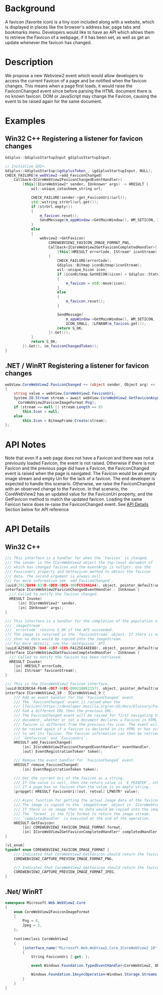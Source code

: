 # Background
A favicon (favorite icon) is a tiny icon included along with a website, which is displayed in places like the browser's address bar, page tabs and bookmarks menu. Developers would like to have an API which allows them to retrieve the Favicon of a webpage, if it has been set, as well as get an update whenever the favicon has changed.

# Description
We propose a new Webview2 event which would allow developers to access the current Favicon of a page and be notified when the favicon changes. This means when a page first loads, it would raise the FaviconChanged event since before parsing the HTML document there is no known favicon. DOM or JavaScript may change the Favicon, causing the event to be raised again for the same document.

# Examples
## Win32 C++ Registering a listener for favicon changes
```cpp
Gdiplus::GdiplusStartupInput gdiplusStartupInput;

// Initialize GDI+.
Gdiplus::GdiplusStartup(&gdiplusToken_, &gdiplusStartupInput, NULL);
CHECK_FAILURE(m_webView2->add_FaviconChanged(
    Callback<ICoreWebView2FaviconChangedEventHandler>(
        [this](ICoreWebView2* sender, IUnknown* args) -> HRESULT {
            wil::unique_cotaskmem_string url;

            CHECK_FAILURE(sender->get_FaviconUri(&url));
            std::wstring strUrl(url.get());
            if (strUrl.empty())
            {
                m_favicon.reset();
                SendMessage(m_appWindow->GetMainWindow(), WM_SETICON, ICON_SMALL, (LPARAM)NULL);
            }
            else
            {
                webview2->GetFavicon(
                    COREWEBVIEW2_FAVICON_IMAGE_FORMAT_PNG,
                    Callback<ICoreWebView2GetFaviconCompletedHandler>(
                        [this](HRESULT errorCode, IStream* iconStream) -> HRESULT
                    {
                        CHECK_FAILURE(errorCode);
                        Gdiplus::Bitmap iconBitmap(iconStream);
                        wil::unique_hicon icon;
                        if (iconBitmap.GetHICON(&icon) = Gdiplus::Status::Ok)
                        {
                            m_favicon = std::move(icon);
                        }
                        else
                        {
                            m_favicon.reset();
                        }

                        SendMessage(
                            m_appWindow->GetMainWindow(), WM_SETICON,
                            ICON_SMALL, (LPARAM)m_favicon.get());
                        return S_OK;
                    }).Get());
            }
            return S_OK;
        }).Get(), &m_faviconChangedToken));
}
```
## .NET / WinRT Registering a listener for favicon changes
```c#
webView.CoreWebView2.FaviconChanged += (object sender, Object arg) =>
{
    string value = webView.CoreWebView2.FaviconUri;
    System.IO.Stream stream = await webView.CoreWebView2.GetFaviconAsync(
      CoreWebView2FaviconImageFormat.Png);
    if (stream == null || stream.Length == 0)
        this.Icon = null;
    else
        this.Icon = BitmapFrame.Create(stream);
};
```
# API Notes
Note that even if a web page does not have a Favicon and there was not a previously
loaded Favicon, the event is not raised. Otherwise if there is not Favicon and the
previous page did have a Favicon, the FaviconChanged event is raised when the page
is navigated. The Favicon would be an empty image stream and empty Uri for the lack
of a favicon. The end developer is expected to handle this scenario. Otherwise, we
raise the FaviconChanged with an observed change to the Favicon. In that scenario,
the CoreWebView2 has an updated value for the FaviconUri property, and the
GetFavicon method to match the updated favicon. Loading the same Favicon twice does
re-raise the FaviconChanged event.
See [API Details](#api-details) Section below for API reference
# API Details
## Win32 C++
```cpp
/// This interface is a handler for when the `Favicon` is changed.
/// The sender is the ICoreWebView2 object the top-level document of 
/// which has changed favicon and the eventArgs is nullptr. Use the 
/// FaviconUri property and GetFavicon method to obtain the favicon 
/// data. The second argument is always null.
/// For more information see `add_FaviconChanged`.
[uuid(2913DA94-833D-4DE0-8DCA-900FC524A1A4), object, pointer_default(unique)]
interface ICoreWebView2FaviconChangedEventHandler : IUnknown {
  /// Called to notify the favicon changed.
  HRESULT Invoke(
      [in] ICoreWebView2* sender,
      [in] IUnknown* args);
}

/// This interface is a handler for the completion of the population of
/// `imageStream`.
/// `errorCode` returns S_OK if the API succeeded.
/// The image is returned in the `faviconStream` object. If there is no image
/// then no data would be copied into the imageStream.
/// For more details, see the `GetFavicon` API.
[uuid(A2508329-7DA8-49D7-8C05-FA125E4AEE8D), object, pointer_default(unique)]
interface ICoreWebView2GetFaviconCompletedHandler : IUnknown {
  /// Called to notify the favicon has been retrieved.
  HRESULT Invoke(
    [in] HRESULT errorCode,
    [in] IStream* faviconStream);
}

/// This is the ICoreWebView2 Favicon interface.
[uuid(DC838C64-F64B-4DC7-98EC-0992108E2157), object, pointer_default(unique)]
interface ICoreWebView2_10 : ICoreWebView2_9 {
    /// Add an event handler for the `FaviconChanged` event.
    /// The `FaviconChanged` event is raised when the 
    /// [favicon](https://developer.mozilla.org/en-US/docs/Glossary/Favicon)
    /// had a different URL then the previous URL.
    /// The FaviconChanged event will be raised for first navigating to a new 
    /// document, whether or not a document declares a Favicon in HTML if the
    /// favicon is different from the previous fav icon. The event will 
    /// be raised again if a favicon is declared in its HTML or has script 
    /// to set its favicon. The favicon information can then be retrieved with 
    /// `GetFavicon` and `FaviconUri`.
    HRESULT add_FaviconChanged(
        [in] ICoreWebView2FaviconChangedEventHandler* eventHandler,
        [out] EventRegistrationToken* token);

    /// Remove the event handler for `FaviconChanged` event.
    HRESULT remove_FaviconChanged(
        [in] EventRegistrationToken token);

    /// Get the current Uri of the favicon as a string.
    /// If the value is null, then the return value is `E_POINTER`, otherwise it is `S_OK`.
    /// If a page has no favicon then the value is an empty string.
    [propget] HRESULT FaviconUri([out, retval] LPWSTR* value);

    /// Async function for getting the actual image data of the favicon.
    /// The image is copied to the `imageStream` object in `ICoreWebView2GetFaviconCompletedHandler`.
    /// If there is no image then no data would be copied into the imageStream.
    /// The `format` is the file format to return the image stream.
    /// `completedHandler` is executed at the end of the operation.
    HRESULT GetFavicon(
        [in] COREWEBVIEW2_FAVICON_IMAGE_FORMAT format,
        [in] ICoreWebView2GetFaviconCompletedHandler* completedHandler);
}

[v1_enum]
typedef enum COREWEBVIEW2_FAVICON_IMAGE_FORMAT {
    /// Indicates that CoreWebView2.GetFavicon should return the favicon in PNG format.
    COREWEBVIEW2_CAPTURE_PREVIEW_IMAGE_FORMAT_PNG,

    /// Indicates that CoreWebView2.GetFavicon should return the favicon in JPG format.
    COREWEBVIEW2_CAPTURE_PREVIEW_IMAGE_FORMAT_JPEG,
}
```

## .Net/ WinRT
```c#
namespace Microsoft.Web.WebView2.Core
{
    enum CoreWebView2FaviconImageFormat
    {
        Png = 0,
        Jpeg = 1,
    };
    
    runtimeclass CoreWebView2
    {
        [interface_name("Microsoft.Web.WebView2.Core.ICoreWebView2_10")]
        {
            String FaviconUri { get; };

            event Windows.Foundation.TypedEventHandler<CoreWebView2, Object> FaviconChanged;

            Windows.Foundation.IAsyncOperation<Windows.Storage.Streams.IRandomAccessStream> GetFaviconAsync(CoreWebView2FaviconImageFormat format);
        }
    }
}
```
